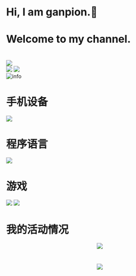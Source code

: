 ##### <h1>Hi, I am ganpion.👋</h1>
##### <h1>Welcome to my channel. <h1>

<!--
**MF625/MF625** is a ✨ _special_ ✨ repository because its `README.md` (this file) appears on your GitHub profile.

Here are some ideas to get you started:

- 🔭 I’m currently working on ...
- 🌱 I’m currently learning ...
- 👯 I’m looking to collaborate on ...
- 🤔 I’m looking for help with ...
- 💬 Ask me about ...
- 📫 How to reach me: ...
- 😄 Pronouns: ...
- ⚡ Fun fact: ...
-->
![](https://visitor-badge.glitch.me/badge?page_id=MF625.readme)
<br>
![](http://MF625.cn:4000/get/@MF625.readme)
![](http://antzuhl.cn:4000/get/@MF625)
<br>
![info](https://github-readme-stats.vercel.app/api?username=MF625&show_icons=true&count_private=true&hide=prs&theme=default_repocard)

# 手机设备
[![](https://img.shields.io/badge/HUAWEI-P30-f5010c?style=flat-square&logo=huawei&logoColor=ffffff)](https://www.huawei.com/)
 
# 程序语言
[![](https://img.shields.io/badge/-Java-007396?style=flat-square&logo=java&logoColor=ffffff)](https://reactjs.org/)
# 游戏
![](https://img.shields.io/badge/-Nintendo%20Switch-e60012?style=flat-square&logo=nintendo%20switch&logoColor=ffffff)
[![](https://img.shields.io/badge/Steam-171a21?style=flat-square&logo=steam&logoColor=ffffff)](https://steamcommunity.com/id/antzuhl)
# 我的活动情况
 <div align="center">
	<img src="https://activity-graph.herokuapp.com/graph?username=MF625&theme=xcode" />
</div>
<h1 align="center">
		<img src="https://readme-typing-svg.herokuapp.com/?lines=console.log(%22Hello%2C%20World!%22);祝您天天快乐!&center=true&size=27">
</h1>

